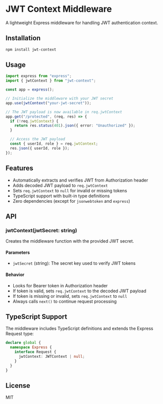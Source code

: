 # JWT Context Middleware

A lightweight Express middleware for handling JWT authentication context.

## Installation

```bash
npm install jwt-context
```

## Usage

```typescript
import express from "express";
import { jwtContext } from "jwt-context";

const app = express();

// Initialize the middleware with your JWT secret
app.use(jwtContext("your-jwt-secret"));

// The JWT payload is now available in req.jwtContext
app.get("/protected", (req, res) => {
  if (!req.jwtContext) {
    return res.status(401).json({ error: "Unauthorized" });
  }

  // Access the JWT payload
  const { userId, role } = req.jwtContext;
  res.json({ userId, role });
});
```

## Features

- Automatically extracts and verifies JWT from Authorization header
- Adds decoded JWT payload to `req.jwtContext`
- Sets `req.jwtContext` to `null` for invalid or missing tokens
- TypeScript support with built-in type definitions
- Zero dependencies (except for `jsonwebtoken` and `express`)

## API

### jwtContext(jwtSecret: string)

Creates the middleware function with the provided JWT secret.

#### Parameters

- `jwtSecret` (string): The secret key used to verify JWT tokens

#### Behavior

- Looks for Bearer token in Authorization header
- If token is valid, sets `req.jwtContext` to the decoded JWT payload
- If token is missing or invalid, sets `req.jwtContext` to `null`
- Always calls `next()` to continue request processing

## TypeScript Support

The middleware includes TypeScript definitions and extends the Express Request type:

```typescript
declare global {
  namespace Express {
    interface Request {
      jwtContext: JWTContext | null;
    }
  }
}
```

## License

MIT
